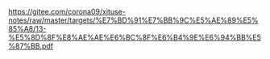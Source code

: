https://gitee.com/corona09/xjtuse-notes/raw/master/targets/%E7%BD%91%E7%BB%9C%E5%AE%89%E5%85%A8/13-%E5%8D%8F%E8%AE%AE%E6%BC%8F%E6%B4%9E%E6%94%BB%E5%87%BB.pdf
